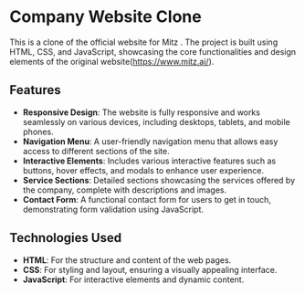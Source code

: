 # Company Website Clone

This is a clone of the official website for Mitz . The project is built using HTML, CSS, and JavaScript, showcasing the core functionalities and design elements of the original website(https://www.mitz.ai/).


## Features

- **Responsive Design**: The website is fully responsive and works seamlessly on various devices, including desktops, tablets, and mobile phones.
- **Navigation Menu**: A user-friendly navigation menu that allows easy access to different sections of the site.
- **Interactive Elements**: Includes various interactive features such as buttons, hover effects, and modals to enhance user experience.
- **Service Sections**: Detailed sections showcasing the services offered by the company, complete with descriptions and images.
- **Contact Form**: A functional contact form for users to get in touch, demonstrating form validation using JavaScript.

## Technologies Used

- **HTML**: For the structure and content of the web pages.
- **CSS**: For styling and layout, ensuring a visually appealing interface.
- **JavaScript**: For interactive elements and dynamic content.



